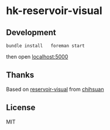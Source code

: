# hk-reservoir-visual

## Development

``
bundle install  
foreman start
``

then open [localhost:5000](http://localhost:5000)

## Thanks

Based on [reservoir-visual](https://github.com/chihsuan/reservoir-visual) from [chihsuan](https://github.com/chihsuan)

## License

MIT
